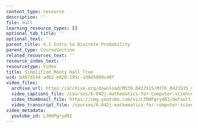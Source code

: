 ```yaml
---
content_type: resource
description: ''
file: null
learning_resource_types: []
optional_tab_title: ''
optional_text: ''
parent_title: 4.1 Intro to Discrete Probability
parent_type: CourseSection
related_resources_text: ''
resource_index_text: ''
resourcetype: Video
title: Simplified Monty Hall Tree
uid: b487d144-ad62-e820-195c-1d045889c48f
video_files:
  archive_url: https://archive.org/download/MIT6.042JS15/MIT6_042JS15_simplemonty_video_ipod.mp4
  video_captions_file: /courses/6-042j-mathematics-for-computer-science-spring-2015/7aeaf937c521546c9f22952880c0778c_L30HPgryd6I.vtt
  video_thumbnail_file: https://img.youtube.com/vi/L30HPgryd6I/default.jpg
  video_transcript_file: /courses/6-042j-mathematics-for-computer-science-spring-2015/cf335623df07f1eb2565a9596e94b620_L30HPgryd6I.pdf
video_metadata:
  youtube_id: L30HPgryd6I
---
```

